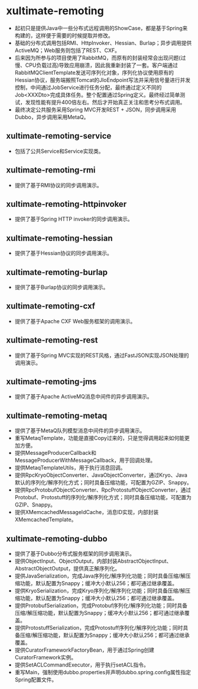 # xultimate-remoting #

* 起初只是提供Java中一些分布式远程调用的ShowCase，都是基于Spring来构建的，这样便于需要的时候提取并修改。
* 基础的分布式调用包括RMI、HttpInvoker、Hessian、Burlap；异步调用提供ActiveMQ；Web服务则包括了REST、CXF。
* 后来因为所参与的项目使用了RabbitMQ，而原有的封装经常会出现问题(过慢、CPU负载过高)导致应用崩溃，因此我重新封装了一套。客户端通过RabbitMQClientTemplate发送可序列化对象，序列化协议使用原有的Hessian协议，服务端搬照Tomcat的JIoEndpoint写法并采用信号量进行并发控制，中间通过JobService进行任务分配，最终通过定义不同的Job\<XXXDto\>完成具体任务。整个配置通过Spring定义。最终经过简单测试，发现性能有提升400倍左右。然后才开始真正关注和思考分布式调用。
* 最终决定公共服务采用Spring MVC开发REST + JSON，同步调用采用Dubbo，异步调用采用MetaQ。


## xultimate-remoting-service ##

* 包括了公共Service和Service实现类。


## xultimate-remoting-rmi ##

* 提供了基于RMI协议的同步调用演示。


## xultimate-remoting-httpinvoker ##

* 提供了基于Spring HTTP invoker的同步调用演示。


## xultimate-remoting-hessian ##

* 提供了基于Hessian协议的同步调用演示。


## xultimate-remoting-burlap ##

* 提供了基于Burlap协议的同步调用演示。


## xultimate-remoting-cxf ##

* 提供了基于Apache CXF Web服务框架的调用演示。


## xultimate-remoting-rest ##

* 提供了基于Spring MVC实现的REST风格，通过FastJSON实现JSON处理的调用演示。


## xultimate-remoting-jms ##

* 提供了基于Apache ActiveMQ消息中间件的异步调用演示。


## xultimate-remoting-metaq ##

* 提供了基于MetaQ队列模型消息中间件的异步调用演示。
* 重写MetaqTemplate，功能是直接Copy过来的，只是觉得调用起来如何能更加方便。
* 提供MessageProducerCallback和MessageProducerWithMessageCallback，用于回调处理。
* 提供MetaqTemplateUtils，用于执行消息回调。
* 提供RpcKryoObjectConverter、JavaObjectConverter，通过Kryo、Java默认的序列化/解序列化方式；同时具备压缩功能，可配置为GZIP、Snappy。
* 提供RpcProtobufObjectConverter、RpcProtostuffObjectConverter，通过Protobuf、Protostuff的序列化/解序列化方式；同时具备压缩功能，可配置为GZIP、Snappy。
* 提供XMemcachedMessageIdCache，消息ID实现，内部封装XMemcachedTemplate。


## xultimate-remoting-dubbo ##

* 提供了基于Dubbo分布式服务框架的同步调用演示。
* 提供ObjectInput、ObjectOutput，内部封装AbstractObjectInput、AbstractObjectOutput，提供真正解序列化。
* 提供JavaSerialization，完成Java序列化/解序列化功能；同时具备压缩/解压缩功能，默认配置为Snappy；缓冲大小默认256；都可通过继承覆盖。
* 提供KryoSerialization，完成Kryo序列化/解序列化功能；同时具备压缩/解压缩功能，默认配置为Snappy；缓冲大小默认256；都可通过继承覆盖。
* 提供ProtobufSerialization，完成Protobuf序列化/解序列化功能；同时具备压缩/解压缩功能，默认配置为Snappy；缓冲大小默认256；都可通过继承覆盖。
* 提供ProtostuffSerialization，完成Protostuff序列化/解序列化功能；同时具备压缩/解压缩功能，默认配置为Snappy；缓冲大小默认256；都可通过继承覆盖。
* 提供CuratorFrameworkFactoryBean，用于通过Spring创建CuratorFramework实例。
* 提供SetACLCommandExecutor，用于执行setACL指令。
* 重写Main，强制使用dubbo.properties并声明dubbo.spring.config属性指定Spring配置文件。